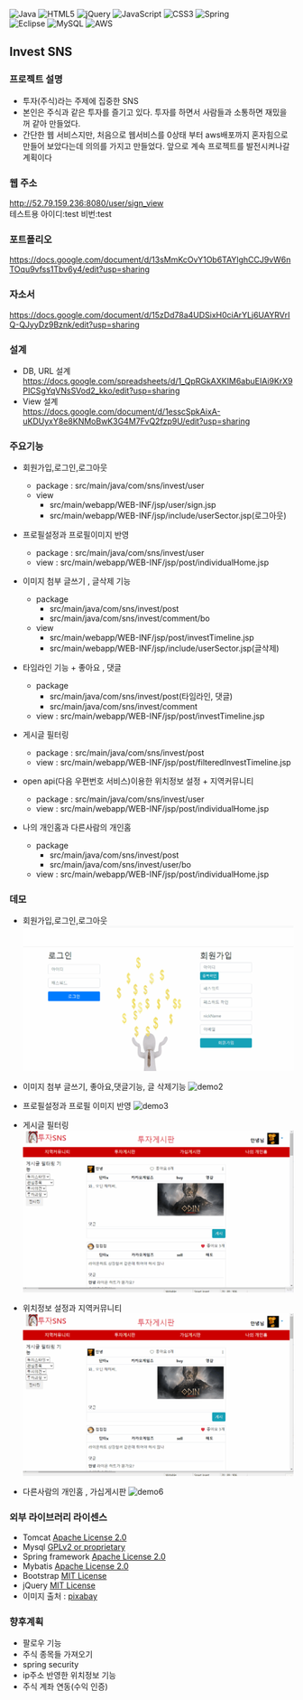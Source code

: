 ![Java](https://img.shields.io/badge/java-%23ED8B00.svg?style=for-the-badge&logo=java&logoColor=white)
![HTML5](https://img.shields.io/badge/html5-%23E34F26.svg?style=for-the-badge&logo=html5&logoColor=white)
![jQuery](https://img.shields.io/badge/jquery-%230769AD.svg?style=for-the-badge&logo=jquery&logoColor=white)
![JavaScript](https://img.shields.io/badge/javascript-%23323330.svg?style=for-the-badge&logo=javascript&logoColor=%23F7DF1E)
![CSS3](https://img.shields.io/badge/css3-%231572B6.svg?style=for-the-badge&logo=css3&logoColor=white)
![Spring](https://img.shields.io/badge/spring-%236DB33F.svg?style=for-the-badge&logo=spring&logoColor=white)  
![Eclipse](https://img.shields.io/badge/Eclipse-FE7A16.svg?style=for-the-badge&logo=Eclipse&logoColor=white)
![MySQL](https://img.shields.io/badge/mysql-%2300f.svg?style=for-the-badge&logo=mysql&logoColor=white)
![AWS](https://img.shields.io/badge/AWS-%23FF9900.svg?style=for-the-badge&logo=amazon-aws&logoColor=white)

## Invest SNS
### 프로젝트 설명
* 투자(주식)라는 주제에 집중한 SNS
* 본인은 주식과 같은 투자를 즐기고 있다. 투자를 하면서 사람들과 소통하면 재밌을꺼 같아 만들었다.
* 간단한 웹 서비스지만, 처음으로 웹서비스를 0상태 부터 aws배포까지 혼자힘으로 만들어 보았다는데 의의를 가지고 만들었다. 앞으로 계속 프로젝트를 발전시켜나갈 계획이다
### 웹 주소
http://52.79.159.236:8080/user/sign_view   
테스트용 아이디:test 비번:test
### 포트폴리오
https://docs.google.com/document/d/13sMmKcOvY1Ob6TAYlghCCJ9vW6nTOqu9vfss1Tbv6y4/edit?usp=sharing
### 자소서
https://docs.google.com/document/d/15zDd78a4UDSixH0ciArYLj6UAYRVrIQ-QJyyDz9Bznk/edit?usp=sharing
### 설계
* DB, URL 설계   
https://docs.google.com/spreadsheets/d/1_QpRGkAXKIM6abuEIAi9KrX9PICSgYqVNsSVod2_kko/edit?usp=sharing
* View 설계   
https://docs.google.com/document/d/1esscSpkAixA-uKDUyxY8e8KNMoBwK3G4M7FvQ2fzp9U/edit?usp=sharing
### 주요기능
* 회원가입,로그인,로그아웃
  * package : src/main/java/com/sns/invest/user
  * view
    * src/main/webapp/WEB-INF/jsp/user/sign.jsp
    * src/main/webapp/WEB-INF/jsp/include/userSector.jsp(로그아웃)
    
* 프로필설정과 프로필이미지 반영
  * package : src/main/java/com/sns/invest/user
  * view : src/main/webapp/WEB-INF/jsp/post/individualHome.jsp
* 이미지 첨부 글쓰기 , 글삭제 기능
  * package
    * src/main/java/com/sns/invest/post
    * src/main/java/com/sns/invest/comment/bo
  * view
    * src/main/webapp/WEB-INF/jsp/post/investTimeline.jsp
    * src/main/webapp/WEB-INF/jsp/include/userSector.jsp(글삭제) 
* 타임라인 기능 + 좋아요 , 댓글
  * package
    * src/main/java/com/sns/invest/post(타임라인, 댓글)
    * src/main/java/com/sns/invest/comment
  * view : src/main/webapp/WEB-INF/jsp/post/investTimeline.jsp
* 게시글 필터링
  * package : src/main/java/com/sns/invest/post
  * view : src/main/webapp/WEB-INF/jsp/post/filteredInvestTimeline.jsp
* open api(다음 우편번호 서비스)이용한 위치정보 설정 + 지역커뮤니티
  * package : src/main/java/com/sns/invest/user
  * view : src/main/webapp/WEB-INF/jsp/post/individualHome.jsp
* 나의 개인홈과 다른사람의 개인홈
  * package
    * src/main/java/com/sns/invest/post
    * src/main/java/com/sns/invest/user/bo
  * view : src/main/webapp/WEB-INF/jsp/post/individualHome.jsp


### 데모
* 회원가입,로그인,로그아웃
![demo1](demo_gif/회원가입,로그인,로그아웃.gif)

* 이미지 첨부 글쓰기, 좋아요,댓글기능, 글 삭제기능
![demo2](demo_gif/글쓰기,좋아요,댓글,글삭제.gif)

* 프로필설정과 프로필 이미지 반영
![demo3](demo_gif/프로필설정.gif)

* 게시글 필터링
![demo4](demo_gif/필터링.gif)

* 위치정보 설정과 지역커뮤니티
![demo5](demo_gif/위치설정.gif)

* 다른사람의 개인홈 , 가십게시판
![demo6](demo_gif/개인홈,가십게시판.gif)



### 외부 라이브러리 라이센스
* Tomcat [Apache License 2.0](https://www.apache.org/licenses/LICENSE-2.0) 
* Mysql [GPLv2 or proprietary](https://www.gnu.org/licenses/gpl-3.0.html)
* Spring framework [Apache License 2.0](https://www.apache.org/licenses/LICENSE-2.0)  
* Mybatis [Apache License 2.0](https://www.apache.org/licenses/LICENSE-2.0)
* Bootstrap [MIT License](https://opensource.org/licenses/MIT)
* jQuery [MIT License](https://opensource.org/licenses/MIT)
* 이미지 출처 : [pixabay](https://pixabay.com/ko/)
### 향후계획
* 팔로우 기능
* 주식 종목들 가져오기
* spring security
* ip주소 반영한 위치정보 기능
* 주식 계좌 연동(수익 인증)
